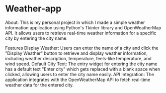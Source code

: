 # Weather-app
About: This is my personal project in which I made a simple weather information application using Python's Tkinter library and OpenWeatherMap API. It allows users to retrieve real-time weather information for a specific city by entering the city name.

Features
Display Weather: Users can enter the name of a city and click the "Display Weather" button to retrieve and display weather information, including weather description, temperature, feels-like temperature, and wind speed.
Default City Text: The entry widget for entering the city name has a default text "Enter city" which gets replaced with a blank space when clicked, allowing users to enter the city name easily.
API Integration: The application integrates with the OpenWeatherMap API to fetch real-time weather data for the entered city.
